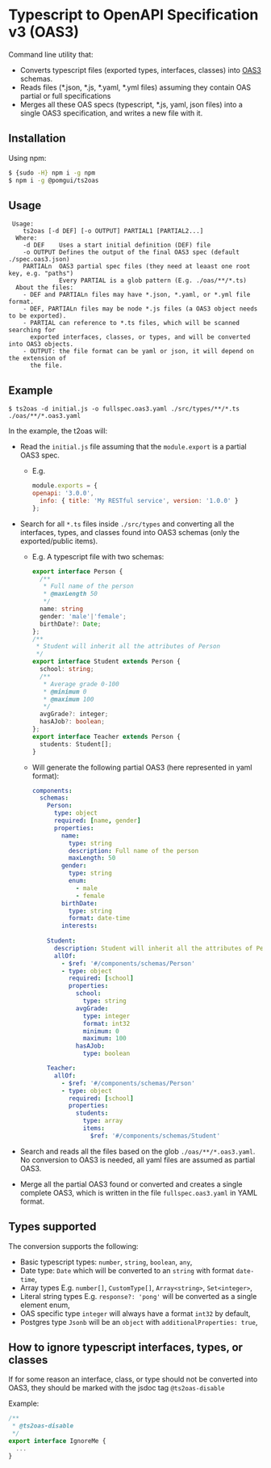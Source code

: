 # Typescript to OpenAPI Specification v3 (OAS3)

Command line utility that:
- Converts typescript files (exported types, interfaces, classes) into
  [OAS3](https://swagger.io/specification/) schemas.
- Reads files (*.json, *.js, *.yaml, *.yml files) assuming they contain
  OAS partial or full specifications
- Merges all these OAS specs (typescript, *.js, yaml, json files) into a single
  OAS3 specification, and writes a new file with it.

## Installation

Using npm:
```bash
$ {sudo -H} npm i -g npm
$ npm i -g @pomgui/ts2oas
```

## Usage

```
 Usage:
    ts2oas [-d DEF] [-o OUTPUT] PARTIAL1 [PARTIAL2...]
  Where:
    -d DEF    Uses a start initial definition (DEF) file
    -o OUTPUT Defines the output of the final OAS3 spec (default ./spec.oas3.json)
    PARTIALn  OAS3 partial spec files (they need at leaast one root key, e.g. "paths")
              Every PARTIAL is a glob pattern (E.g. ./oas/**/*.ts)
  About the files:
    - DEF and PARTIALn files may have *.json, *.yaml, or *.yml file format.
    - DEF, PARTIALn files may be node *.js files (a OAS3 object needs to be exported).
    - PARTIAL can reference to *.ts files, which will be scanned searching for 
      exported interfaces, classes, or types, and will be converted into OAS3 objects.
    - OUTPUT: the file format can be yaml or json, it will depend on the extension of 
      the file.
```

## Example

```
$ ts2oas -d initial.js -o fullspec.oas3.yaml ./src/types/**/*.ts ./oas/**/*.oas3.yaml
```

In the example, the t2oas will:
- Read the `initial.js` file assuming that the `module.export` is a partial OAS3 spec.
  - E.g.
    ```js
    module.exports = {
    openapi: '3.0.0',
      info: { title: 'My RESTful service', version: '1.0.0' }
    };
    ```

- Search for all `*.ts` files inside `./src/types` and converting all the interfaces, types,
  and classes found into OAS3 schemas (only the exported/public items).
  - E.g. A typescript file with two schemas:
    ```typescript
    export interface Person { 
      /** 
       * Full name of the person
       * @maxLength 50
       */
      name: string 
      gender: 'male'|'female';
      birthDate?: Date;
    };
    /**
     * Student will inherit all the attributes of Person
     */
    export interface Student extends Person { 
      school: string;
      /**
       * Average grade 0-100
       * @minimum 0
       * @maximum 100
       */
      avgGrade?: integer;
      hasAJob?: boolean;
    };
    export interface Teacher extends Person {
      students: Student[];
    }
    ```
  - Will generate the following partial OAS3 (here represented in yaml format):
    ```yaml
    components:
      schemas:
        Person:
          type: object
          required: [name, gender]
          properties:
            name:
              type: string
              description: Full name of the person
              maxLength: 50
            gender:
              type: string
              enum:
                - male
                - female
            birthDate:
              type: string
              format: date-time
            interests:
            
        Student:
          description: Student will inherit all the attributes of Person
          allOf:
            - $ref: '#/components/schemas/Person'
            - type: object
              required: [school] 
              properties:
                school:
                  type: string
                avgGrade:
                  type: integer
                  format: int32
                  minimum: 0
                  maximum: 100
                hasAJob:
                  type: boolean

        Teacher:
          allOf:
            - $ref: '#/components/schemas/Person'
            - type: object
              required: [school] 
              properties:
                students:
                  type: array
                  items:
                    $ref: '#/components/schemas/Student'
    ```

- Search and reads all the files based on the glob `./oas/**/*.oas3.yaml`. 
  No conversion to OAS3 is needed, all yaml files are assumed as partial OAS3.
- Merge all the partial OAS3 found or converted and creates a single complete OAS3, which is
  written in the file `fullspec.oas3.yaml` in YAML format.

## Types supported

The conversion supports the following:
- Basic typescript types: `number`, `string`, `boolean`, `any`,
- Date type: `Date` which will be converted to an `string` with format `date-time`,
- Array types E.g. `number[]`, `CustomType[]`, `Array<string>`, `Set<integer>`,
- Literal string types E.g. `response?: 'pong'` will be converted as a single element enum,
- OAS specific type `integer` will always have a format `int32` by default,
- Postgres type `Jsonb` will be an `object` with `additionalProperties: true`,

## How to ignore typescript interfaces, types, or classes

If for some reason an interface, class, or type should not be converted into OAS3, 
they should be marked with the jsdoc tag `@ts2oas-disable`

Example:
```typescript
/**
 * @ts2oas-disable
 */
export interface IgnoreMe {
  ...
}
```
